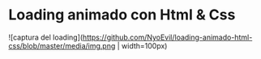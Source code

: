 # Loading animado con Html & Css
![captura del loading](https://github.com/NyoEvil/loading-animado-html-css/blob/master/media/img.png | width=100px)
